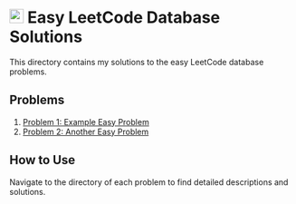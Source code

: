 # <img src="../green.png" width="25px" height="25px"></img> Easy LeetCode Database Solutions

This directory contains my solutions to the easy LeetCode database problems.

## Problems

1. [Problem 1: Example Easy Problem](Problem1/README.md)
2. [Problem 2: Another Easy Problem](Problem2/README.md)
<!-- Add more problems as needed -->

## How to Use

Navigate to the directory of each problem to find detailed descriptions and solutions.
